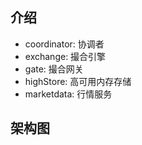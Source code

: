 ## 介绍
* coordinator: 协调者
* exchange: 撮合引擎
* gate: 撮合网关
* highStore: 高可用内存存储
* marketdata: 行情服务

## 架构图

